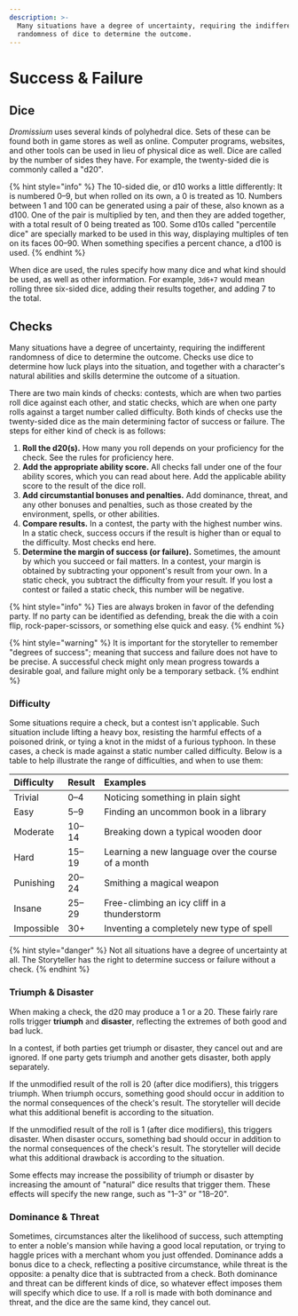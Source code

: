 ```yaml
---
description: >-
  Many situations have a degree of uncertainty, requiring the indifferent
  randomness of dice to determine the outcome.
---
```


# Success & Failure

## Dice

_Dromissium_ uses several kinds of polyhedral dice. Sets of these can be found both in game stores as well as online. Computer programs, websites, and other tools can be used in lieu of physical dice as well. Dice are called by the number of sides they have. For example, the twenty-sided die is commonly called a "d20".

{% hint style="info" %}
The 10-sided die, or d10 works a little differently: It is numbered 0–9, but when rolled on its own, a 0 is treated as 10. Numbers between 1 and 100 can be generated using a pair of these, also known as a d100. One of the pair is multiplied by ten, and then they are added together, with a total result of 0 being treated as 100. Some d10s called "percentile dice" are specially marked to be used in this way, displaying multiples of ten on its faces 00–90. When something specifies a percent chance, a d100 is used.
{% endhint %}

When dice are used, the rules specify how many dice and what kind should be used, as well as other information. For example, `3d6+7` would mean rolling three six-sided dice, adding their results together, and adding 7 to the total.

## Checks

Many situations have a degree of uncertainty, requiring the indifferent randomness of dice to determine the outcome. Checks use dice to determine how luck plays into the situation, and together with a character's natural abilities and skills determine the outcome of a situation.

There are two main kinds of checks: contests, which are when two parties roll dice against each other, and static checks, which are when one party rolls against a target number called difficulty. Both kinds of checks use the twenty-sided dice as the main determining factor of success or failure. The steps for either kind of check is as follows:

1. **Roll the d20\(s\).** How many you roll depends on your proficiency for the check. See the rules for proficiency here.
2. **Add the appropriate ability score.** All checks fall under one of the four ability scores, which you can read about here. Add the applicable ability score to the result of the dice roll.
3. **Add circumstantial bonuses and penalties.** Add dominance, threat, and any other bonuses and penalties, such as those created by the environment, spells, or other abilities.
4. **Compare results.** In a contest, the party with the highest number wins. In a static check, success occurs if the result is higher than or equal to the difficulty. Most checks end here.
5. **Determine the margin of success \(or failure\).** Sometimes, the amount by which you succeed or fail matters. In a contest, your margin is obtained by subtracting your opponent's result from your own. In a static check, you subtract the difficulty from your result. If you lost a contest or failed a static check, this number will be negative.

{% hint style="info" %}
Ties are always broken in favor of the defending party. If no party can be identified as defending, break the die with a coin flip, rock-paper-scissors, or something else quick and easy.
{% endhint %}

{% hint style="warning" %}
It is important for the storyteller to remember "degrees of success"; meaning that success and failure does not have to be precise. A successful check might only mean progress towards a desirable goal, and failure might only be a temporary setback.
{% endhint %}

### Difficulty

Some situations require a check, but a contest isn't applicable. Such situation include lifting a heavy box, resisting the harmful effects of a poisoned drink, or tying a knot in the midst of a furious typhoon. In these cases, a check is made against a static number called difficulty. Below is a table to help illustrate the range of difficulties, and when to use them:

| Difficulty | Result | Examples |
| :--- | :--- | :--- |
| Trivial | 0–4 | Noticing something in plain sight |
| Easy | 5–9 | Finding an uncommon book in a library |
| Moderate | 10–14 | Breaking down a typical wooden door |
| Hard | 15–19 | Learning a new language over the course of a month |
| Punishing | 20–24 | Smithing a magical weapon |
| Insane | 25–29 | Free-climbing an icy cliff in a thunderstorm |
| Impossible | 30+ | Inventing a completely new type of spell |

{% hint style="danger" %}
Not all situations have a degree of uncertainty at all. The Storyteller has the right to determine success or failure without a check.
{% endhint %}

### Triumph & Disaster

When making a check, the d20 may produce a 1 or a 20. These fairly rare rolls trigger **triumph** and **disaster**, reflecting the extremes of both good and bad luck.

In a contest, if both parties get triumph or disaster, they cancel out and are ignored. If one party gets triumph and another gets disaster, both apply separately.

If the unmodified result of the roll is 20 \(after dice modifiers\), this triggers triumph. When triumph occurs, something good should occur in addition to the normal consequences of the check's result. The storyteller will decide what this additional benefit is according to the situation.

If the unmodified result of the roll is 1 \(after dice modifiers\), this triggers disaster. When disaster occurs, something bad should occur in addition to the normal consequences of the check's result. The storyteller will decide what this additional drawback is according to the situation.

Some effects may increase the possibility of triumph or disaster by increasing the amount of "natural" dice results that trigger them. These effects will specify the new range, such as "1–3" or "18–20".

### Dominance & Threat

Sometimes, circumstances alter the likelihood of success, such attempting to enter a noble's mansion while having a good local reputation, or trying to haggle prices with a merchant whom you just offended. Dominance adds a bonus dice to a check, reflecting a positive circumstance, while threat is the opposite: a penalty dice that is subtracted from a check. Both dominance and threat can be different kinds of dice, so whatever effect imposes them will specify which dice to use. If a roll is made with both dominance and threat, and the dice are the same kind, they cancel out.

